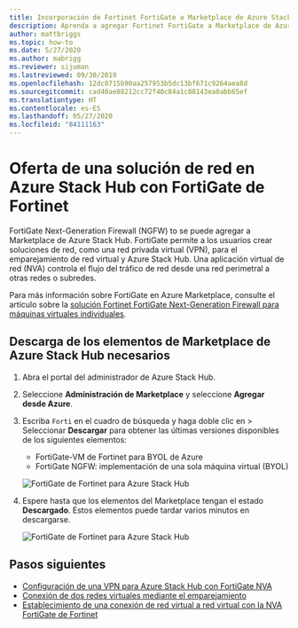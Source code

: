 ```yaml
---
title: Incorporación de Fortinet FortiGate a Marketplace de Azure Stack Hub
description: Aprenda a agregar Fortinet FortiGate a Marketplace de Azure Stack Hub, lo que permite a los usuarios crear soluciones de red.
author: mattbriggs
ms.topic: how-to
ms.date: 5/27/2020
ms.author: mabrigg
ms.reviewer: sijuman
ms.lastreviewed: 09/30/2019
ms.openlocfilehash: 12dc8715b90aa257953b5dc13bf671c9264aea8d
ms.sourcegitcommit: cad40ae88212cc72f40c84a1c88143ea0abb65ef
ms.translationtype: HT
ms.contentlocale: es-ES
ms.lasthandoff: 05/27/2020
ms.locfileid: "84111163"
---
```

# <a name="offer-a-network-solution-in-azure-stack-hub-with-fortinet-fortigate"></a>Oferta de una solución de red en Azure Stack Hub con FortiGate de Fortinet

FortiGate Next-Generation Firewall (NGFW) to se puede agregar a Marketplace de Azure Stack Hub. FortiGate permite a los usuarios crear soluciones de red, como una red privada virtual (VPN), para el emparejamiento de red virtual y Azure Stack Hub. Una aplicación virtual de red (NVA) controla el flujo del tráfico de red desde una red perimetral a otras redes o subredes.

Para más información sobre FortiGate en Azure Marketplace, consulte el artículo sobre la [solución Fortinet FortiGate Next-Generation Firewall para máquinas virtuales individuales](https://azuremarketplace.microsoft.com/marketplace/apps/fortinet.fortinet-FortiGate-singlevm).

## <a name="download-the-required-azure-stack-hub-marketplace-items"></a>Descarga de los elementos de Marketplace de Azure Stack Hub necesarios

1. Abra el portal del administrador de Azure Stack Hub.

2. Seleccione **Administración de Marketplace** y seleccione **Agregar desde Azure**.

3. Escriba `Forti` en el cuadro de búsqueda y haga doble clic en > Seleccionar **Descargar** para obtener las últimas versiones disponibles de los siguientes elementos:
    - FortiGate-VM de Fortinet para BYOL de Azure
    - FortiGate NGFW: implementación de una sola máquina virtual (BYOL)

    ![FortiGate de Fortinet para Azure Stack Hub](./media/azure-stack-network-solutions-enable/azure-stack-marketplace-FortiGate-fortinet.png)

4. Espere hasta que los elementos del Marketplace tengan el estado **Descargado**. Estos elementos puede tardar varios minutos en descargarse.

    ![FortiGate de Fortinet para Azure Stack Hub](./media/azure-stack-network-solutions-enable/image4.png)

## <a name="next-steps"></a>Pasos siguientes

- [Configuración de una VPN para Azure Stack Hub con FortiGate NVA](../user/azure-stack-network-howto-vnet-to-onprem.md)  
- [Conexión de dos redes virtuales mediante el emparejamiento](../user/azure-stack-network-howto-vnet-to-vnet.md)  
- [Establecimiento de una conexión de red virtual a red virtual con la NVA FortiGate de Fortinet](../user/azure-stack-network-howto-vnet-to-vnet-stacks.md)  
